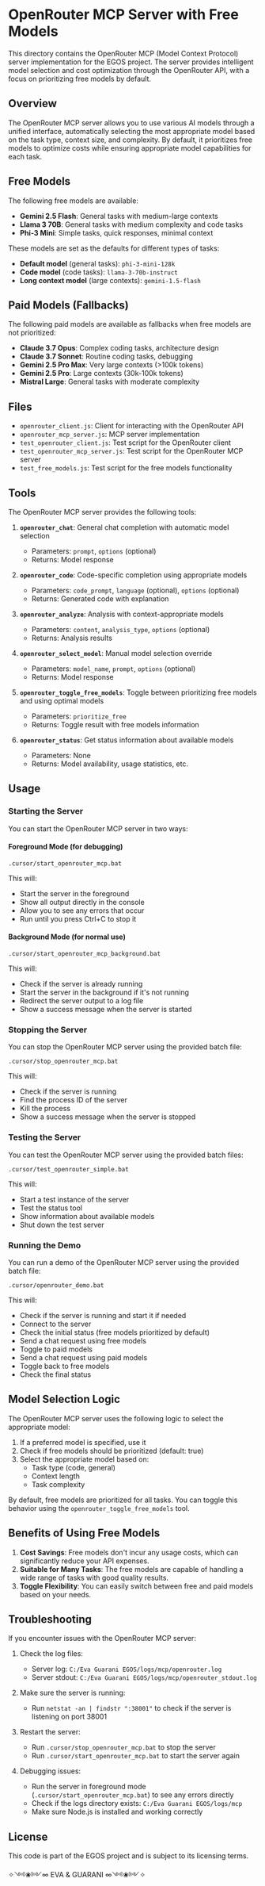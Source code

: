 # OpenRouter MCP Server with Free Models

This directory contains the OpenRouter MCP (Model Context Protocol) server implementation for the EGOS project. The server provides intelligent model selection and cost optimization through the OpenRouter API, with a focus on prioritizing free models by default.

## Overview

The OpenRouter MCP server allows you to use various AI models through a unified interface, automatically selecting the most appropriate model based on the task type, context size, and complexity. By default, it prioritizes free models to optimize costs while ensuring appropriate model capabilities for each task.

## Free Models

The following free models are available:

- **Gemini 2.5 Flash**: General tasks with medium-large contexts
- **Llama 3 70B**: General tasks with medium complexity and code tasks
- **Phi-3 Mini**: Simple tasks, quick responses, minimal context

These models are set as the defaults for different types of tasks:
- **Default model** (general tasks): `phi-3-mini-128k`
- **Code model** (code tasks): `llama-3-70b-instruct`
- **Long context model** (large contexts): `gemini-1.5-flash`

## Paid Models (Fallbacks)

The following paid models are available as fallbacks when free models are not prioritized:

- **Claude 3.7 Opus**: Complex coding tasks, architecture design
- **Claude 3.7 Sonnet**: Routine coding tasks, debugging
- **Gemini 2.5 Pro Max**: Very large contexts (>100k tokens)
- **Gemini 2.5 Pro**: Large contexts (30k-100k tokens)
- **Mistral Large**: General tasks with moderate complexity

## Files

- `openrouter_client.js`: Client for interacting with the OpenRouter API
- `openrouter_mcp_server.js`: MCP server implementation
- `test_openrouter_client.js`: Test script for the OpenRouter client
- `test_openrouter_mcp_server.js`: Test script for the OpenRouter MCP server
- `test_free_models.js`: Test script for the free models functionality

## Tools

The OpenRouter MCP server provides the following tools:

1. **`openrouter_chat`**: General chat completion with automatic model selection
   - Parameters: `prompt`, `options` (optional)
   - Returns: Model response

2. **`openrouter_code`**: Code-specific completion using appropriate models
   - Parameters: `code_prompt`, `language` (optional), `options` (optional)
   - Returns: Generated code with explanation

3. **`openrouter_analyze`**: Analysis with context-appropriate models
   - Parameters: `content`, `analysis_type`, `options` (optional)
   - Returns: Analysis results

4. **`openrouter_select_model`**: Manual model selection override
   - Parameters: `model_name`, `prompt`, `options` (optional)
   - Returns: Model response

5. **`openrouter_toggle_free_models`**: Toggle between prioritizing free models and using optimal models
   - Parameters: `prioritize_free`
   - Returns: Toggle result with free models information

6. **`openrouter_status`**: Get status information about available models
   - Parameters: None
   - Returns: Model availability, usage statistics, etc.

## Usage

### Starting the Server

You can start the OpenRouter MCP server in two ways:

#### Foreground Mode (for debugging)

```
.cursor/start_openrouter_mcp.bat
```

This will:
- Start the server in the foreground
- Show all output directly in the console
- Allow you to see any errors that occur
- Run until you press Ctrl+C to stop it

#### Background Mode (for normal use)

```
.cursor/start_openrouter_mcp_background.bat
```

This will:
- Check if the server is already running
- Start the server in the background if it's not running
- Redirect the server output to a log file
- Show a success message when the server is started

### Stopping the Server

You can stop the OpenRouter MCP server using the provided batch file:

```
.cursor/stop_openrouter_mcp.bat
```

This will:
- Check if the server is running
- Find the process ID of the server
- Kill the process
- Show a success message when the server is stopped

### Testing the Server

You can test the OpenRouter MCP server using the provided batch files:

```
.cursor/test_openrouter_simple.bat
```

This will:
- Start a test instance of the server
- Test the status tool
- Show information about available models
- Shut down the test server

### Running the Demo

You can run a demo of the OpenRouter MCP server using the provided batch file:

```
.cursor/openrouter_demo.bat
```

This will:
- Check if the server is running and start it if needed
- Connect to the server
- Check the initial status (free models prioritized by default)
- Send a chat request using free models
- Toggle to paid models
- Send a chat request using paid models
- Toggle back to free models
- Check the final status

## Model Selection Logic

The OpenRouter MCP server uses the following logic to select the appropriate model:

1. If a preferred model is specified, use it
2. Check if free models should be prioritized (default: true)
3. Select the appropriate model based on:
   - Task type (code, general)
   - Context length
   - Task complexity

By default, free models are prioritized for all tasks. You can toggle this behavior using the `openrouter_toggle_free_models` tool.

## Benefits of Using Free Models

1. **Cost Savings**: Free models don't incur any usage costs, which can significantly reduce your API expenses.
2. **Suitable for Many Tasks**: The free models are capable of handling a wide range of tasks with good quality results.
3. **Toggle Flexibility**: You can easily switch between free and paid models based on your needs.

## Troubleshooting

If you encounter issues with the OpenRouter MCP server:

1. Check the log files:
   - Server log: `C:/Eva Guarani EGOS/logs/mcp/openrouter.log`
   - Server stdout: `C:/Eva Guarani EGOS/logs/mcp/openrouter_stdout.log`

2. Make sure the server is running:
   - Run `netstat -an | findstr ":38001"` to check if the server is listening on port 38001

3. Restart the server:
   - Run `.cursor/stop_openrouter_mcp.bat` to stop the server
   - Run `.cursor/start_openrouter_mcp.bat` to start the server again

4. Debugging issues:
   - Run the server in foreground mode (`.cursor/start_openrouter_mcp.bat`) to see any errors directly
   - Check if the logs directory exists: `C:/Eva Guarani EGOS/logs/mcp`
   - Make sure Node.js is installed and working correctly

## License

This code is part of the EGOS project and is subject to its licensing terms.

✧༺❀༻∞ EVA & GUARANI ∞༺❀༻✧
